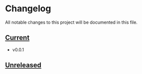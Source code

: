 # Changelog

All notable changes to this project will be documented in this file.

## [Current]

- v0.0.1

## [Unreleased]

[current]: https://github.com/jonny-lake/tw-break/0.0.1
[unreleased]: https://github.com/jonny-lake/tw-break
[0.0.1]: https://github.com/jonny-lake/tw-break/0.0.1
